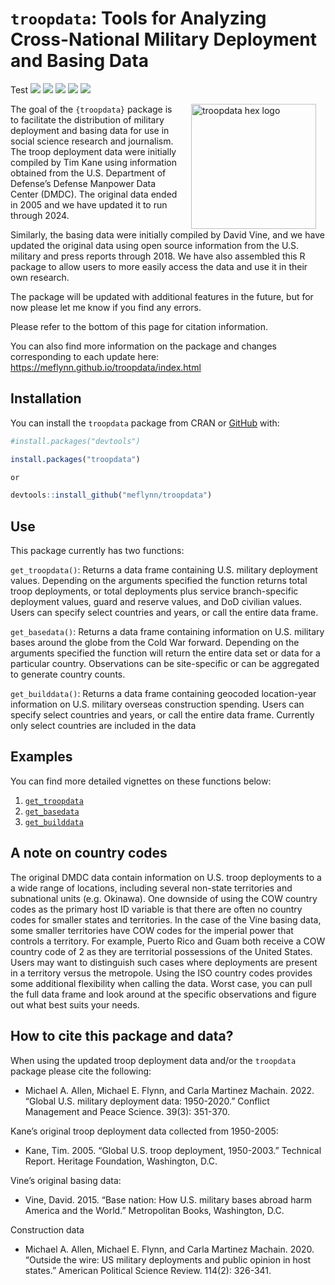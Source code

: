 
<!-- README.md is generated from README.Rmd. Please edit that file -->

# `troopdata`: Tools for Analyzing Cross-National Military Deployment and Basing Data

Test <!-- badges: start -->
[![](https://www.r-pkg.org/badges/version/troopdata?color=blue)](https://cran.r-project.org/package=troopdata)
[![](https://img.shields.io/badge/devel%20version-1.0.2-green.svg)](https://github.com/meflynn/troopdata)
[![](http://cranlogs.r-pkg.org/badges/grand-total/troopdata?color=orange)](https://cran.r-project.org/package=troopdata)
[![](http://cranlogs.r-pkg.org/badges/last-month/troopdata?color=red)](https://cran.r-project.org/package=troopdata)
[![](http://cranlogs.r-pkg.org/badges/last-week/troopdata?color=yellow)](https://cran.r-project.org/package=troopdata)
<!-- badges: end -->

<img src="man/figures/logo.png" alt="troopdata hex logo" align="right" width="200" style="padding: 0 15px; float: right;"/>

The goal of the `{troopdata}` package is to facilitate the distribution
of military deployment and basing data for use in social science
research and journalism. The troop deployment data were initially
compiled by Tim Kane using information obtained from the U.S. Department
of Defense’s Defense Manpower Data Center (DMDC). The original data
ended in 2005 and we have updated it to run through 2024.

Similarly, the basing data were initially compiled by David Vine, and we
have updated the original data using open source information from the
U.S. military and press reports through 2018. We have also assembled
this R package to allow users to more easily access the data and use it
in their own research.

The package will be updated with additional features in the future, but
for now please let me know if you find any errors.

Please refer to the bottom of this page for citation information.

You can also find more information on the package and changes
corresponding to each update here:
<https://meflynn.github.io/troopdata/index.html>

## Installation

You can install the `troopdata` package from CRAN or
[GitHub](https://github.com/) with:

``` r
#install.packages("devtools")

install.packages("troopdata")

or 

devtools::install_github("meflynn/troopdata")
```

## Use

This package currently has two functions:

`get_troopdata()`: Returns a data frame containing U.S. military
deployment values. Depending on the arguments specified the function
returns total troop deployments, or total deployments plus service
branch-specific deployment values, guard and reserve values, and DoD
civilian values. Users can specify select countries and years, or call
the entire data frame.

`get_basedata()`: Returns a data frame containing information on U.S.
military bases around the globe from the Cold War forward. Depending on
the arguments specified the function will return the entire data set or
data for a particular country. Observations can be site-specific or can
be aggregated to generate country counts.

`get_builddata()`: Returns a data frame containing geocoded
location-year information on U.S. military overseas construction
spending. Users can specify select countries and years, or call the
entire data frame. Currently only select countries are included in the
data

## Examples

You can find more detailed vignettes on these functions below:

1.  [`get_troopdata`](https://meflynn.github.io/troopdata/articles/troopdata-vignette.html)
2.  [`get_basedata`](https://meflynn.github.io/troopdata/articles/basedata-vignette.html)
3.  [`get_builddata`](https://meflynn.github.io/troopdata/articles/builddata-vignette.html)

## A note on country codes

The original DMDC data contain information on U.S. troop deployments to
a a wide range of locations, including several non-state territories and
subnational units (e.g. Okinawa). One downside of using the COW country
codes as the primary host ID variable is that there are often no country
codes for smaller states and territories. In the case of the Vine basing
data, some smaller territories have COW codes for the imperial power
that controls a territory. For example, Puerto Rico and Guam both
receive a COW country code of 2 as they are territorial possessions of
the United States. Users may want to distinguish such cases where
deployments are present in a territory versus the metropole. Using the
ISO country codes provides some additional flexibility when calling the
data. Worst case, you can pull the full data frame and look around at
the specific observations and figure out what best suits your needs.

## How to cite this package and data?

When using the updated troop deployment data and/or the `troopdata`
package please cite the following:

- Michael A. Allen, Michael E. Flynn, and Carla Martinez Machain. 2022.
  “Global U.S. military deployment data: 1950-2020.” Conflict Management
  and Peace Science. 39(3): 351-370.

Kane’s original troop deployment data collected from 1950-2005:

- Kane, Tim. 2005. “Global U.S. troop deployment, 1950-2003.” Technical
  Report. Heritage Foundation, Washington, D.C.

Vine’s original basing data:

- Vine, David. 2015. “Base nation: How U.S. military bases abroad harm
  America and the World.” Metropolitan Books, Washington, D.C.

Construction data

- Michael A. Allen, Michael E. Flynn, and Carla Martinez Machain. 2020.
  “Outside the wire: US military deployments and public opinion in host
  states.” American Political Science Review. 114(2): 326-341.
